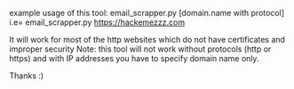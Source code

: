  example usage of this tool: email_scrapper.py [domain.name with protocol] i.e= email_scrapper.py https://hackemezzz.com

It will work for most of the http websites which do not have certificates and improper security
Note: this tool will not work without protocols (http or https) and with IP addresses you have to specify domain name only.

Thanks :)
